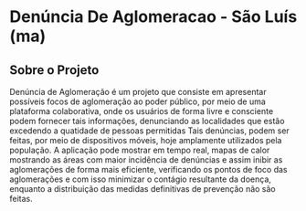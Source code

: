 
# Denúncia De Aglomeracao - São Luís (ma)




## Sobre o Projeto 

Denúncia de Aglomeração é um projeto que consiste em apresentar possíveis focos de aglomeração ao poder público, por meio de uma plataforma colaborativa, onde os usuários de forma livre e consciente podem fornecer tais informações, denunciando as localidades que estão excedendo a quatidade de pessoas permitidas 
      Tais denúncias, podem ser feitas, por meio de dispositivos móveis, hoje amplamente utilizados pela população. A aplicação pode mostrar em tempo real, mapas de calor mostrando as áreas com maior incidência de denúncias e assim inibir as aglomerações de forma mais eficiente, verificando os pontos de foco das aglomerações e com isso minimizar o contágio resultante da doença, enquanto a distribuição das medidas definitivas de prevenção não são feitas. 







